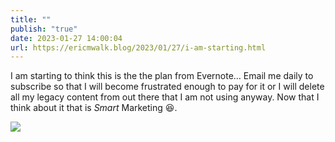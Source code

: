 ```yaml
---
title: ""
publish: "true"
date: 2023-01-27 14:00:04
url: https://ericmwalk.blog/2023/01/27/i-am-starting.html
---
```


I am starting to think this is the the plan from Evernote… Email me daily to subscribe so that I will become frustrated enough to pay for it or I will delete all my legacy content from out there that I am not using anyway. Now that I think about it that is *Smart* Marketing 😆.



![](https://ericmwalk.blog/uploads/2023/669539897d.jpg)